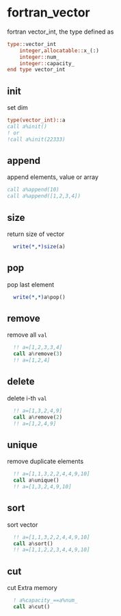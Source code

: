 # fortran_vector
fortran vector_int, the type defined as
``` fortran
type::vector_int
    integer,allocatable::x_(:)
    integer::num_
    integer::capacity_
end type vector_int
```

## init
set dim
``` fortran
type(vector_int)::a
call a%init()
! or
!call a%init(22333)
```

## append
append elements, value or array

``` fortran
call a%append(10)
call a%append([1,2,3,4])
```
## size
return size of vector

``` fortran
  write(*,*)size(a)
```

## pop
pop last element
``` fortran
  write(*,*)a%pop()
```

## remove
remove all `val`
``` fortran
  !! a=[1,2,3,3,4]
  call a%remove(3)
  !! a=[1,2,4]
```
## delete
delete i-th `val`
``` fortran
  !! a=[1,3,2,4,9]
  call a%remove(2)
  !! a=[1,2,4,9]
```
## unique
remove duplicate elements
``` fortran
  !! a=[1,1,3,2,2,4,4,9,10]
  call a%unique()
  !! a=[1,3,2,4,9,10]
```
## sort
sort vector
``` fortran
  !! a=[1,1,3,2,2,4,4,9,10]
  call a%sort()
  !! a=[1,1,2,2,3,4,4,9,10]
```

## cut
cut Extra memory
``` fortran
  ! a%capacity_==a%num_
  call a%cut()
```



